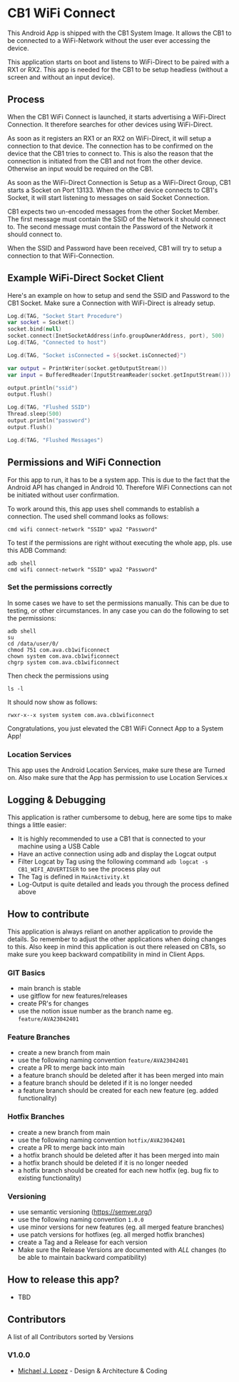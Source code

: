 # CB1 WiFi Connect
This Android App is shipped with the CB1 System Image.
It allows the CB1 to be connected to a WiFi-Network without the user ever accessing the device.

This application starts on boot and listens to WiFi-Direct to be paired with a RX1 or RX2.
This app is needed for the CB1 to be setup headless (without a screen and without an input device).

## Process

When the CB1 WiFi Connect is launched, it starts advertising a WiFi-Direct Connection.
It therefore searches for other devices using WiFi-Direct.

As soon as it registers an RX1 or an RX2 on WiFi-Direct, it will setup a connection to that device.
The connection has to be confirmed on the device that the CB1 tries to connect to.
This is also the reason that the connection is initiated from the CB1 and not from the other device.
Otherwise an input would be required on the CB1.

As soon as the WiFi-Direct Connection is Setup as a WiFi-Direct Group, CB1 starts a Socket on Port 13133.
When the other device connects to CB1's Socket, it will start listening to messages on said Socket Connection.

CB1 expects two un-encoded messages from the other Socket Member.
The first message must contain the SSID of the Network it should connect to.
The second message must contain the Password of the Network it should connect to.

When the SSID and Password have been received, CB1 will try to setup a connection to that WiFi-Connection.

## Example WiFi-Direct Socket Client

Here's an example on how to setup and send the SSID and Password to the CB1 Socket.
Make sure a Connection with WiFi-Direct is already setup.

```kotlin
Log.d(TAG, "Socket Start Procedure")
var socket = Socket()
socket.bind(null)
socket.connect(InetSocketAddress(info.groupOwnerAddress, port), 500)
Log.d(TAG, "Connected to host")

Log.d(TAG, "Socket isConnected = ${socket.isConnected}")

var output = PrintWriter(socket.getOutputStream())
var input = BufferedReader(InputStreamReader(socket.getInputStream()))

output.println("ssid")
output.flush()

Log.d(TAG, "Flushed SSID")
Thread.sleep(500)
output.println("password")
output.flush()

Log.d(TAG, "Flushed Messages")
```

## Permissions and WiFi Connection

For this app to run, it has to be a system app.
This is due to the fact that the Android API has changed in Android 10.
Therefore WiFi Connections can not be initiated without user confirmation.

To work around this, this app uses shell commands to establish a connection.
The used shell command looks as follows:

```linux
cmd wifi connect-network "SSID" wpa2 "Password"
```

To test if the permissions are right without executing the whole app, pls. use this ADB Command:

```shell
adb shell
cmd wifi connect-network "SSID" wpa2 "Password"
```

### Set the permissions correctly

In some cases we have to set the permissions manually.
This can be due to testing, or other circumstances.
In any case you can do the following to set the permissions:

```shell
adb shell
su
cd /data/user/0/
chmod 751 com.ava.cb1wificonnect
chown system com.ava.cb1wificonnect
chgrp system com.ava.cb1wificonnect
```

Then check the permissions using

```shell
ls -l
```

It should now show as follows:

```shell
rwxr-x--x system system com.ava.cb1wificonnect
```

Congratulations, you just elevated the CB1 WiFi Connect App to a System App!

### Location Services

This app uses the Android Location Services, make sure these are Turned on.
Also make sure that the App has permission to use Location Services.x

## Logging & Debugging

This application is rather cumbersome to debug, here are some tips to make things a little easier:

- It is highly recommended to use a CB1 that is connected to your machine using a USB Cable
- Have an active connection using adb and display the Logcat output
- Filter Logcat by Tag using the following command `adb logcat -s CB1_WIFI_ADVERTISER` to see the process play out
- The Tag is defined in `MainActivity.kt`
- Log-Output is quite detailed and leads you through the process defined above

## How to contribute

This application is always reliant on another application to provide the details.
So remember to adjust the other applications when doing changes to this.
Also keep in mind this application is out there released on CB1s, so make sure you keep backward compatibility in mind in Client Apps.

### GIT Basics

* main branch is stable
* use gitflow for new features/releases
* create PR's for changes
* use the notion issue number as the branch name eg. `feature/AVA23042401`

### Feature Branches

* create a new branch from main
* use the following naming convention `feature/AVA23042401`
* create a PR to merge back into main
* a feature branch should be deleted after it has been merged into main
* a feature branch should be deleted if it is no longer needed
* a feature branch should be created for each new feature (eg. added functionality)

### Hotfix Branches

* create a new branch from main
* use the following naming convention `hotfix/AVA23042401`
* create a PR to merge back into main
* a hotfix branch should be deleted after it has been merged into main
* a hotfix branch should be deleted if it is no longer needed
* a hotfix branch should be created for each new hotfix (eg. bug fix to existing functionality)

### Versioning

* use semantic versioning (https://semver.org/)
* use the following naming convention `1.0.0`
* use minor versions for new features (eg. all merged feature branches)
* use patch versions for hotfixes (eg. all merged hotfix branches)
* create a Tag and a Release for each version
* Make sure the Release Versions are documented with *ALL* changes (to be able to maintain backward compatibility)

## How to release this app?

- TBD

## Contributors

A list of all Contributors sorted by Versions

### V1.0.0
- [Michael J. Lopez](https://github.com/Michu44) - Design & Architecture & Coding
